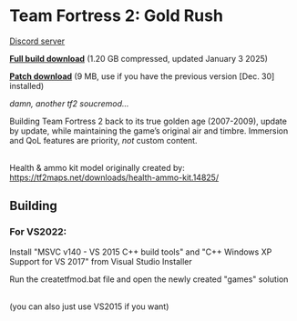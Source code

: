 Team Fortress 2: Gold Rush
=====

[Discord server](https://discord.gg/a2W8pnYwmr)

[**Full build download**](https://conneath.net/repo/goldrush-alpha-03_01_25.7z) (1.20 GB compressed, updated January 3 2025)

[**Patch download**](https://conneath.net/repo/goldrush-alpha-03_01_25_patch.7z) (9 MB, use if you have the previous version [Dec. 30] installed)

*damn, another tf2 soucremod...*

Building Team Fortress 2 back to its true golden age (2007-2009), update by update, while maintaining the game’s original air and timbre. Immersion and QoL features are priority, *not* custom content.

\
Health & ammo kit model originally created by: https://tf2maps.net/downloads/health-ammo-kit.14825/

## Building

### For VS2022:

Install "MSVC v140 - VS 2015 C++ build tools" and "C++ Windows XP Support for VS 2017" from Visual Studio Installer

Run the createtfmod.bat file and open the newly created "games" solution

\
(you can also just use VS2015 if you want)

